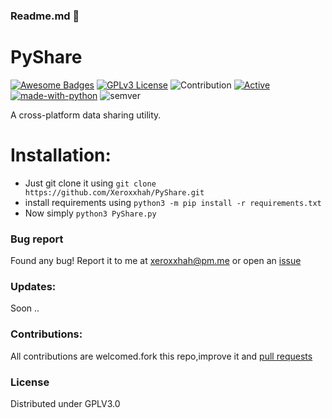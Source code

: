 ### Readme.md 👋
# PyShare
[![Awesome Badges](https://img.shields.io/badge/badges-awesome-green.svg)](https://github.com/Justaus3r/Penta)
[![GPLv3 License](https://img.shields.io/badge/License-GPL%20v3-yellow.svg)](https://opensource.org/licenses/)
![Contribution](https://img.shields.io/badge/Contributions-Welcome-<brightgreen>)
[![Active](http://img.shields.io/badge/Status-Active-green.svg)](https://github.com/Justaus3r)
[![made-with-python](https://img.shields.io/badge/Made%20with-Python-1f425f.svg)](https://www.python.org/)
![semver](https://badgen.net/badge/Semantic-Version/0.3.2/purple)

A cross-platform data sharing utility.

# Installation:
- Just git clone it using ```git clone https://github.com/Xeroxxhah/PyShare.git```
- install requirements using ```python3 -m pip install -r requirements.txt```
- Now simply ```python3 PyShare.py ``` 
### Bug report
Found any bug!
Report it to me at xeroxxhah@pm.me
or open an [issue](https://github.com/Xeroxxhah/PyShare/issues)
### Updates:
Soon ..
### Contributions:
All contributions are welcomed.fork this repo,improve it and [pull requests](https://github.com/Xeroxxhah/PyShare/pulls)
### License
Distributed under GPLV3.0
